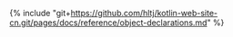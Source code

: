 {% include "git+https://github.com/hltj/kotlin-web-site-cn.git/pages/docs/reference/object-declarations.md" %}
